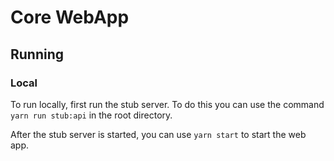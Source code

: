 # Core WebApp

## Running
### Local
To run locally, first run the stub server. To do this you can use the command `yarn run stub:api` in the root directory. 

After the stub server is started, you can use `yarn start` to start the web app.
